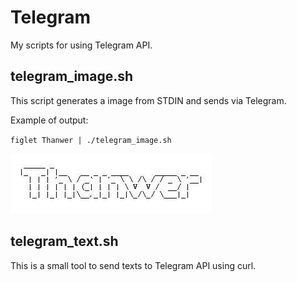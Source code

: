 # Telegram

My scripts for using Telegram API.

## telegram_image.sh

This script generates a image from STDIN and sends via Telegram.

Example of output:

`figlet Thanwer | ./telegram_image.sh`

![Generated image](../images/text_to_image.png)

## telegram_text.sh
This is a small tool to send texts to Telegram API using curl.
